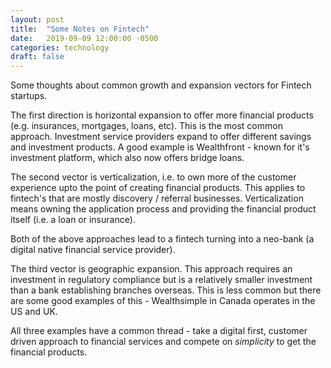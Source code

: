 ```yaml
---
layout: post
title:  "Some Notes on Fintech"
date:   2019-09-09 12:00:00 -0500
categories: technology
draft: false
---
```


Some thoughts about common growth and expansion vectors for Fintech startups.

The first direction is horizontal expansion to offer more financial products (e.g. insurances, mortgages, loans, etc). This is the most common approach. Investment service providers expand to offer different savings and investment products. A good example is Wealthfront - known for it's investment platform, which also now offers bridge loans. 

The second vector is verticalization, i.e. to own more of the customer experience upto the point of creating financial products. This applies to fintech's that are mostly discovery / referral businesses. Verticalization means owning the application process and providing the financial product itself (i.e. a loan or insurance).

Both of the above approaches lead to a fintech turning into a neo-bank (a digital native financial service provider).

The third vector is geographic expansion. This approach requires an investment in regulatory compliance but is a relatively smaller investment than a bank establishing branches overseas. This is less common but there are some good examples of this - Wealthsimple in Canada operates in the US and UK.

All three examples have a common thread - take a digital first, customer driven approach to financial services and compete on _simplicity_ to get the financial products. 

